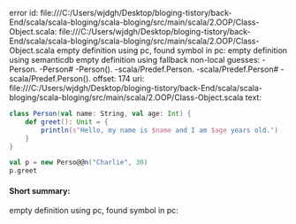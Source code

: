 error id: file:///C:/Users/wjdgh/Desktop/bloging-tistory/back-End/scala/scala-bloging/scala-bloging/src/main/scala/2.OOP/Class-Object.scala:
file:///C:/Users/wjdgh/Desktop/bloging-tistory/back-End/scala/scala-bloging/scala-bloging/src/main/scala/2.OOP/Class-Object.scala
empty definition using pc, found symbol in pc: 
empty definition using semanticdb
empty definition using fallback
non-local guesses:
	 -Person.
	 -Person#
	 -Person().
	 -scala/Predef.Person.
	 -scala/Predef.Person#
	 -scala/Predef.Person().
offset: 174
uri: file:///C:/Users/wjdgh/Desktop/bloging-tistory/back-End/scala/scala-bloging/scala-bloging/src/main/scala/2.OOP/Class-Object.scala
text:
```scala
class Person(val name: String, val age: Int) {
    def greet(): Unit = {
        println(s"Hello, my name is $name and I am $age years old.")
    }
}

val p = new Perso@@n("Charlie", 30)
p.greet
```


#### Short summary: 

empty definition using pc, found symbol in pc: 